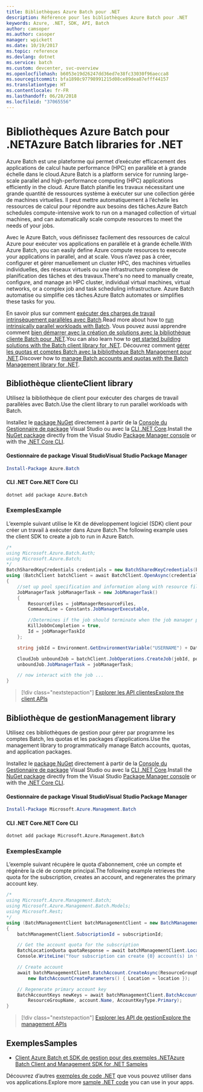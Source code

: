 ```yaml
---
title: Bibliothèques Azure Batch pour .NET
description: Référence pour les bibliothèques Azure Batch pour .NET
keywords: Azure, .NET, SDK, API, Batch
author: camsoper
ms.author: casoper
manager: wpickett
ms.date: 10/19/2017
ms.topic: reference
ms.devlang: dotnet
ms.service: batch
ms.custom: devcenter, svc-overview
ms.openlocfilehash: b6053e19d26247dd36ed7e38fc33030f96aecca8
ms.sourcegitcommit: bfa1898c97798991215d08ce89dea87efff44157
ms.translationtype: HT
ms.contentlocale: fr-FR
ms.lasthandoff: 06/28/2018
ms.locfileid: "37065556"
---
```

# <a name="azure-batch-libraries-for-net"></a><span data-ttu-id="dd648-104">Bibliothèques Azure Batch pour .NET</span><span class="sxs-lookup"><span data-stu-id="dd648-104">Azure Batch libraries for .NET</span></span>

<span data-ttu-id="dd648-105">Azure Batch est une plateforme qui permet d’exécuter efficacement des applications de calcul haute performance (HPC) en parallèle et à grande échelle dans le cloud.</span><span class="sxs-lookup"><span data-stu-id="dd648-105">Azure Batch is a platform service for running large-scale parallel and high-performance computing (HPC) applications efficiently in the cloud.</span></span> <span data-ttu-id="dd648-106">Azure Batch planifie les travaux nécessitant une grande quantité de ressources système à exécuter sur une collection gérée de machines virtuelles. Il peut mettre automatiquement à l’échelle les ressources de calcul pour répondre aux besoins des tâches.</span><span class="sxs-lookup"><span data-stu-id="dd648-106">Azure Batch schedules compute-intensive work to run on a managed collection of virtual machines, and can automatically scale compute resources to meet the needs of your jobs.</span></span>

<span data-ttu-id="dd648-107">Avec le Azure Batch, vous définissez facilement des ressources de calcul Azure pour exécuter vos applications en parallèle et à grande échelle.</span><span class="sxs-lookup"><span data-stu-id="dd648-107">With Azure Batch, you can easily define Azure compute resources to execute your applications in parallel, and at scale.</span></span> <span data-ttu-id="dd648-108">Vous n’avez pas à créer, configurer et gérer manuellement un cluster HPC, des machines virtuelles individuelles, des réseaux virtuels ou une infrastructure complexe de planification des tâches et des travaux.</span><span class="sxs-lookup"><span data-stu-id="dd648-108">There's no need to manually create, configure, and manage an HPC cluster, individual virtual machines, virtual networks, or a complex job and task scheduling infrastructure.</span></span> <span data-ttu-id="dd648-109">Azure Batch automatise ou simplifie ces tâches.</span><span class="sxs-lookup"><span data-stu-id="dd648-109">Azure Batch automates or simplifies these tasks for you.</span></span>

<span data-ttu-id="dd648-110">En savoir plus sur comment [exécuter des charges de travail intrinsèquement parallèles avec Batch](/azure/batch/batch-technical-overview).</span><span class="sxs-lookup"><span data-stu-id="dd648-110">Read more about how to [run intrinsically parallel workloads with Batch](/azure/batch/batch-technical-overview).</span></span> <span data-ttu-id="dd648-111">Vous pouvez aussi apprendre comment [bien démarrer avec la création de solutions avec la bibliothèque cliente Batch pour .NET](/azure/batch/batch-dotnet-get-started).</span><span class="sxs-lookup"><span data-stu-id="dd648-111">You can also learn how to [get started building solutions with the Batch client library for .NET](/azure/batch/batch-dotnet-get-started).</span></span> <span data-ttu-id="dd648-112">Découvrez comment [gérer les quotas et comptes Batch avec la bibliothèque Batch Management pour .NET](/azure/batch/batch-management-dotnet).</span><span class="sxs-lookup"><span data-stu-id="dd648-112">Discover how to [manage Batch accounts and quotas with the Batch Management library for .NET](/azure/batch/batch-management-dotnet).</span></span>

## <a name="client-library"></a><span data-ttu-id="dd648-113">Bibliothèque cliente</span><span class="sxs-lookup"><span data-stu-id="dd648-113">Client library</span></span>

<span data-ttu-id="dd648-114">Utilisez la bibliothèque de client pour exécuter des charges de travail parallèles avec Batch.</span><span class="sxs-lookup"><span data-stu-id="dd648-114">Use the client library to run parallel workloads with Batch.</span></span>

<span data-ttu-id="dd648-115">Installez le [package NuGet](https://www.nuget.org/packages/Azure.Batch) directement à partir de la [Console du Gestionnaire de package][PackageManager] Visual Studio ou avec la [CLI .NET Core][DotNetCLI].</span><span class="sxs-lookup"><span data-stu-id="dd648-115">Install the [NuGet package](https://www.nuget.org/packages/Azure.Batch) directly from the Visual Studio [Package Manager console][PackageManager] or with the [.NET Core CLI][DotNetCLI].</span></span>

#### <a name="visual-studio-package-manager"></a><span data-ttu-id="dd648-116">Gestionnaire de package Visual Studio</span><span class="sxs-lookup"><span data-stu-id="dd648-116">Visual Studio Package Manager</span></span>

```powershell
Install-Package Azure.Batch
```

#### <a name="net-core-cli"></a><span data-ttu-id="dd648-117">CLI .NET Core</span><span class="sxs-lookup"><span data-stu-id="dd648-117">.NET Core CLI</span></span>

```bash
dotnet add package Azure.Batch
```

### <a name="example"></a><span data-ttu-id="dd648-118">Exemples</span><span class="sxs-lookup"><span data-stu-id="dd648-118">Example</span></span>

<span data-ttu-id="dd648-119">L’exemple suivant utilise le Kit de développement logiciel (SDK) client pour créer un travail à exécuter dans Azure Batch.</span><span class="sxs-lookup"><span data-stu-id="dd648-119">The following example uses the client SDK to create a job to run in Azure Batch.</span></span>

```csharp
/*
using Microsoft.Azure.Batch.Auth;
using Microsoft.Azure.Batch;
*/
BatchSharedKeyCredentials credentials = new BatchSharedKeyCredentials(batchUrl, accountName, accountKey);
using (BatchClient batchClient = await BatchClient.OpenAsync(credentials))
{
    //set up pool specification and information along with resource files here
    JobManagerTask jobManagerTask = new JobManagerTask()
    {
        ResourceFiles = jobManagerResourceFiles,
        CommandLine = Constants.JobManagerExecutable,

        //Determines if the job should terminate when the job manager process exits.
        KillJobOnCompletion = true,
        Id = jobManagerTaskId
    };

    string jobId = Environment.GetEnvironmentVariable("USERNAME") + DateTime.UtcNow.ToString("yyyyMMdd-HHmmss");

    CloudJob unboundJob = batchClient.JobOperations.CreateJob(jobId, poolInformation);
    unboundJob.JobManagerTask = jobManagerTask;

    // now interact with the job ...
}
```

> [!div class="nextstepaction"]
> [<span data-ttu-id="dd648-120">Explorer les API clientes</span><span class="sxs-lookup"><span data-stu-id="dd648-120">Explore the client APIs</span></span>](/dotnet/api/overview/azure/batch/client)

## <a name="management-library"></a><span data-ttu-id="dd648-121">Bibliothèque de gestion</span><span class="sxs-lookup"><span data-stu-id="dd648-121">Management library</span></span>

<span data-ttu-id="dd648-122">Utilisez ces bibliothèques de gestion pour gérer par programme les comptes Batch, les quotas et les packages d’applications.</span><span class="sxs-lookup"><span data-stu-id="dd648-122">Use the management library to programmatically manage Batch accounts, quotas, and application packages.</span></span>

<span data-ttu-id="dd648-123">Installez le [package NuGet](https://www.nuget.org/packages/Microsoft.Azure.Management.Batch) directement à partir de la [Console du Gestionnaire de package][PackageManager] Visual Studio ou avec la [CLI .NET Core][DotNetCLI].</span><span class="sxs-lookup"><span data-stu-id="dd648-123">Install the [NuGet package](https://www.nuget.org/packages/Microsoft.Azure.Management.Batch) directly from the Visual Studio [Package Manager console][PackageManager] or with the [.NET Core CLI][DotNetCLI].</span></span>

#### <a name="visual-studio-package-manager"></a><span data-ttu-id="dd648-124">Gestionnaire de package Visual Studio</span><span class="sxs-lookup"><span data-stu-id="dd648-124">Visual Studio Package Manager</span></span>

```powershell
Install-Package Microsoft.Azure.Management.Batch
```

#### <a name="net-core-cli"></a><span data-ttu-id="dd648-125">CLI .NET Core</span><span class="sxs-lookup"><span data-stu-id="dd648-125">.NET Core CLI</span></span>

```bash
dotnet add package Microsoft.Azure.Management.Batch
```

### <a name="example"></a><span data-ttu-id="dd648-126">Exemples</span><span class="sxs-lookup"><span data-stu-id="dd648-126">Example</span></span>

<span data-ttu-id="dd648-127">L’exemple suivant récupère le quota d’abonnement, crée un compte et régénère la clé de compte principal.</span><span class="sxs-lookup"><span data-stu-id="dd648-127">The following example retrieves the quota for the subscription, creates an account, and regenerates the primary account key.</span></span>

```csharp
/*
using Microsoft.Azure.Management.Batch;
using Microsoft.Azure.Management.Batch.Models;
using Microsoft.Rest;
*/
using (BatchManagementClient batchManagementClient = new BatchManagementClient(new TokenCredentials(accessToken)))
{
    batchManagementClient.SubscriptionId = subscriptionId;

    // Get the account quota for the subscription
    BatchLocationQuota quotaResponse = await batchManagementClient.Location.GetQuotasAsync(location);
    Console.WriteLine("Your subscription can create {0} account(s) in the {1} region.", quotaResponse.AccountQuota, location);

    // Create account
    await batchManagementClient.BatchAccount.CreateAsync(ResourceGroupName, accountName, 
        new BatchAccountCreateParameters() { Location = location });

    // Regenerate primary account key
    BatchAccountKeys newKeys = await batchManagementClient.BatchAccount.RegenerateKeyAsync(
        ResourceGroupName, account.Name, AccountKeyType.Primary);
}
```

> [!div class="nextstepaction"]
> [<span data-ttu-id="dd648-128">Explorer les API de gestion</span><span class="sxs-lookup"><span data-stu-id="dd648-128">Explore the management APIs</span></span>](/dotnet/api/overview/azure/batch/management)

## <a name="samples"></a><span data-ttu-id="dd648-129">Exemples</span><span class="sxs-lookup"><span data-stu-id="dd648-129">Samples</span></span>

* [<span data-ttu-id="dd648-130">Client Azure Batch et SDK de gestion pour des exemples .NET</span><span class="sxs-lookup"><span data-stu-id="dd648-130">Azure Batch Client and Management SDK for .NET Samples</span></span>](https://github.com/Azure/azure-batch-samples/tree/master/CSharp)

<span data-ttu-id="dd648-131">Découvrez d’autres [exemples de code .NET](https://azure.microsoft.com/resources/samples/?platform=dotnet) que vous pouvez utiliser dans vos applications.</span><span class="sxs-lookup"><span data-stu-id="dd648-131">Explore more [sample .NET code](https://azure.microsoft.com/resources/samples/?platform=dotnet) you can use in your apps.</span></span>

[PackageManager]: https://docs.microsoft.com/nuget/tools/package-manager-console
[DotNetCLI]: https://docs.microsoft.com/dotnet/core/tools/dotnet-add-package

